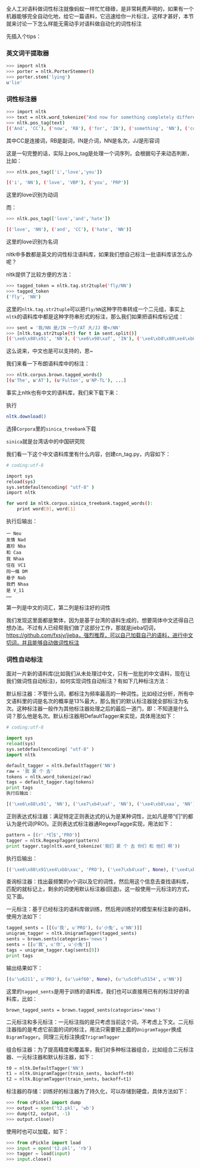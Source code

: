 全人工对语料做词性标注就像蚂蚁一样忙忙碌碌，是非常耗费声明的，如果有一个机器能够完全自动化地，给它一篇语料，它迅速给你一片标注，这样才甚好，本节就来讨论一下怎么样能无需动手对语料做自动化的词性标注 

先插入个tips：

### 英文词干提取器

```sh
>>> import nltk
>>> porter = nltk.PorterStemmer()
>>> porter.stem('lying')
u'lie'
```

### 词性标注器

```sh
>>> import nltk
>>> text = nltk.word_tokenize("And now for something completely different")
>>> nltk.pos_tag(text)
[('And', 'CC'), ('now', 'RB'), ('for', 'IN'), ('something', 'NN'), ('completely', 'RB'), ('different', 'JJ')]
```

其中CC是连接词，RB是副词，IN是介词，NN是名次，JJ是形容词

这是一句完整的话，实际上pos_tag是处理一个词序列，会根据句子来动态判断，比如：
```sh
>>> nltk.pos_tag(['i','love','you'])

[('i', 'NN'), ('love', 'VBP'), ('you', 'PRP')]
```

这里的love识别为动词

而：

```sh
>>> nltk.pos_tag(['love','and','hate'])

[('love', 'NN'), ('and', 'CC'), ('hate', 'NN')]
```

这里的love识别为名词

nltk中多数都是英文的词性标注语料库，如果我们想自己标注一批语料库该怎么办呢？

nltk提供了比较方便的方法：

```sh
>>> tagged_token = nltk.tag.str2tuple('fly/NN')
>>> tagged_token
('fly', 'NN')
```

这里的`nltk.tag.str2tuple`可以把`fly/NN`这种字符串转成一个二元组，事实上`nltk`的语料库中都是这种字符串形式的标注，那么我们如果把语料库标记成：

```sh
>>> sent = '我/NN 是/IN 一个/AT 大/JJ 傻×/NN'
>>> [nltk.tag.str2tuple(t) for t in sent.split()]
[('\xe6\x88\x91', 'NN'), ('\xe6\x98\xaf', 'IN'), ('\xe4\xb8\x80\xe4\xb8\xaa', 'AT'), ('\xe5\xa4\xa7', 'JJ'), ('\xe5\x82\xbb\xc3\x97', 'NN')]
```

这么说来，中文也是可以支持的，恩~

我们来看一下布朗语料库中的标注：

```sh
>>> nltk.corpus.brown.tagged_words()
[(u'The', u'AT'), (u'Fulton', u'NP-TL'), ...]
```

事实上nltk也有中文的语料库，我们来下载下来：

执行
```sh
nltk.download()
```

选择`Corpora`里的`sinica_treebank`下载

`sinica`就是台湾话中的中国研究院

我们看一下这个中文语料库里有什么内容，创建cn_tag.py，内容如下：
```sh
# coding:utf-8

import sys
reload(sys)
sys.setdefaultencoding( "utf-8" )
import nltk

for word in nltk.corpus.sinica_treebank.tagged_words():
    print word[0], word[1]
```



执行后输出：

```
一 Neu
友情 Nad
嘉珍 Nba
和 Caa
我 Nhaa
住在 VC1
同一條 DM
巷子 Nab
我們 Nhaa
是 V_11
……
```

第一列是中文的词汇，第二列是标注好的词性

我们发现这里面都是繁体，因为是基于台湾的语料生成的，想要简体中文还得自己想办法。不过有人已经帮我们做了这部分工作，那就是jieba切词，https://github.com/fxsjy/jieba，强烈推荐，可以自己加载自己的语料，进行中文切词，并且能够自动做词性标注

### 词性自动标注

面对一片新的语料库(比如我们从未处理过中文，只有一批批的中文语料，现在让我们做词性自动标注)，如何实现词性自动标注？有如下几种标注方法：

默认标注器：不管什么词，都标注为频率最高的一种词性。比如经过分析，所有中文语料里的词是名次的概率是13%最大，那么我们的默认标注器就全部标注为名次。这种标注器一般作为其他标注器处理之后的最后一道门，即：不知道是什么词？那么他是名次。默认标注器用DefaultTagger来实现，具体用法如下：

```python
# coding:utf-8

import sys
reload(sys)
sys.setdefaultencoding( "utf-8" )
import nltk

default_tagger = nltk.DefaultTagger('NN')
raw = '我 累 个 去'
tokens = nltk.word_tokenize(raw)
tags = default_tagger.tag(tokens)
print tags
执行后输出：

[('\xe6\x88\x91', 'NN'), ('\xe7\xb4\xaf', 'NN'), ('\xe4\xb8\xaa', 'NN'), ('\xe5\x8e\xbb', 'NN')]
```

正则表达式标注器：满足特定正则表达式的认为是某种词性，比如凡是带“们”的都认为是代词(PRO)。正则表达式标注器通RegexpTagge实现，用法如下：

```python
pattern = [(r'.*们$','PRO')]
tagger = nltk.RegexpTagger(pattern)
print tagger.tag(nltk.word_tokenize('我们 累 个 去 你们 和 他们 啊'))
```

执行后输出：

```python
[('\xe6\x88\x91\xe4\xbb\xac', 'PRO'), ('\xe7\xb4\xaf', None), ('\xe4\xb8\xaa', None), ('\xe5\x8e\xbb', None), ('\xe4\xbd\xa0\xe4\xbb\xac', 'PRO'), ('\xe5\x92\x8c', None), ('\xe4\xbb\x96\xe4\xbb\xac', 'PRO'), ('\xe5\x95\x8a', None)]
```


 

查询标注器：找出最频繁的n个词以及它的词性，然后用这个信息去查找语料库，匹配的就标记上，剩余的词使用默认标注器(回退)。这一般使用一元标注的方式，见下面。

 

一元标注：基于已经标注的语料库做训练，然后用训练好的模型来标注新的语料，使用方法如下：

```python
tagged_sents = [[(u'我', u'PRO'), (u'小兔', u'NN')]]
unigram_tagger = nltk.UnigramTagger(tagged_sents)
sents = brown.sents(categories='news')
sents = [[u'我', u'你', u'小兔']]
tags = unigram_tagger.tag(sents[0])
print tags
```

输出结果如下：

```python
[(u'\u6211', u'PRO'), (u'\u4f60', None), (u'\u5c0f\u5154', u'NN')]
```

这里的`tagged_sents`是用于训练的语料库，我们也可以直接用已有的标注好的语料库，比如：

```
brown_tagged_sents = brown.tagged_sents(categories='news')
```

二元标注和多元标注：一元标注指的是只考虑当前这个词，不考虑上下文。二元标注器指的是考虑它前面的词的标注，用法只需要把上面的`UnigramTagger`换成`BigramTagger`。同理三元标注换成`TrigramTagger`

组合标注器：为了提高精度和覆盖率，我们对多种标注器组合，比如组合二元标注器、一元标注器和默认标注器，如下：

```python
t0 = nltk.DefaultTagger('NN')
t1 = nltk.UnigramTagger(train_sents, backoff=t0) 
t2 = nltk.BigramTagger(train_sents, backoff=t1) 
```

标注器的存储：训练好的标注器为了持久化，可以存储到硬盘，具体方法如下：

```python
>>> from cPickle import dump
>>> output = open('t2.pkl', 'wb')
>>> dump(t2, output, -1)
>>> output.close()
```

使用时也可以加载，如下：

```python
>>> from cPickle import load 
>>> input = open('t2.pkl', 'rb') 
>>> tagger = load(input) 
>>> input.close() 
```